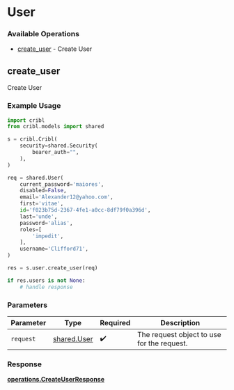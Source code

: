 # User

### Available Operations

* [create_user](#create_user) - Create User

## create_user

Create User

### Example Usage

```python
import cribl
from cribl.models import shared

s = cribl.Cribl(
    security=shared.Security(
        bearer_auth="",
    ),
)

req = shared.User(
    current_password='maiores',
    disabled=False,
    email='Alexander12@yahoo.com',
    first='vitae',
    id='f023b75d-2367-4fe1-a0cc-8df79f0a396d',
    last='unde',
    password='alias',
    roles=[
        'impedit',
    ],
    username='Clifford71',
)

res = s.user.create_user(req)

if res.users is not None:
    # handle response
```

### Parameters

| Parameter                                  | Type                                       | Required                                   | Description                                |
| ------------------------------------------ | ------------------------------------------ | ------------------------------------------ | ------------------------------------------ |
| `request`                                  | [shared.User](../../models/shared/user.md) | :heavy_check_mark:                         | The request object to use for the request. |


### Response

**[operations.CreateUserResponse](../../models/operations/createuserresponse.md)**

